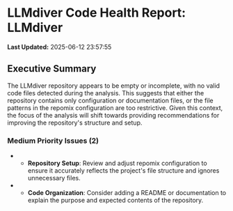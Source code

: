 # LLMdiver Code Health Report: LLMdiver
**Last Updated:** 2025-06-12 23:57:55

## Executive Summary
The LLMdiver repository appears to be empty or incomplete, with no valid code files detected during the analysis. This suggests that either the repository contains only configuration or documentation files, or the file patterns in the repomix configuration are too restrictive. Given this context, the focus of the analysis will shift towards providing recommendations for improving the repository's structure and setup.

### Medium Priority Issues (2)
- - **Repository Setup**: Review and adjust repomix configuration to ensure it accurately reflects the project's file structure and ignores unnecessary files.
- - **Code Organization**: Consider adding a README or documentation to explain the purpose and expected contents of the repository.


